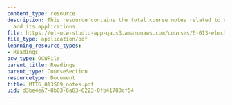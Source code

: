 ```yaml
---
content_type: resource
description: This resource contains the total course notes related to electromagnetics
  and its applications.
file: https://ol-ocw-studio-app-qa.s3.amazonaws.com/courses/6-013-electromagnetics-and-applications-spring-2009/d3be4ea78b036a6362230fb41780cf54_MIT6_013S09_notes.pdf
file_type: application/pdf
learning_resource_types:
- Readings
ocw_type: OCWFile
parent_title: Readings
parent_type: CourseSection
resourcetype: Document
title: MIT6_013S09_notes.pdf
uid: d3be4ea7-8b03-6a63-6223-0fb41780cf54
---
```


